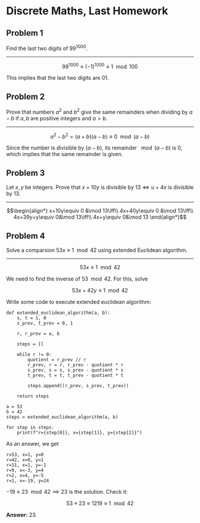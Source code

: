 # Discrete Maths, Last Homework

## Problem 1

Find the last two digits of $99^{1000}$.

---

$$99^{1000}\equiv (-1)^{1000}\equiv 1 \mod 100$$

This implies that the last two digits are $01$.

## Problem 2

Prove that numbers $a^2$ and $b^2$ give the same remainders when dividing by $a-b$ if $a, b$ are positive integers and $a > b$.

---

$$a^2-b^2=(a+b)(a-b)\equiv 0 \mod (a-b)$$

Since the number is divisible by $(a-b)$, its remainder $\mod (a-b)$ is $0$, which implies that the same remainder is given.

## Problem 3

Let $x, y$ be integers. Prove that $x + 10y$ is divisible by $13 \iff u+4x$ is divisible by $13$.

---

$$\begin{align*}
x+10y\equiv 0 &\mod 13\iff\\
4x+40y\equiv 0 &\mod 13\iff\\
4x+39y+y\equiv 0&\mod 13\iff\\
4x+y\equiv 0&\mod 13
\end{align*}$$

## Problem 4

Solve a comparsion $53x\equiv 1 \mod 42$ using extended Euclidean algorithm.

---

$$53x\equiv1\mod42$$

We need to find the inverse of $53 \mod 42$. For this, solve

$$53x+42y\equiv 1\mod42$$

Write some code to execute extended euclidean algorithm:

    def extended_euclidean_algorithm(a, b):
        s, t = 1, 0
        s_prev, t_prev = 0, 1

        r, r_prev = a, b

        steps = []

        while r != 0:
            quotient = r_prev // r
            r_prev, r = r, r_prev - quotient * r
            s_prev, s = s, s_prev - quotient * s
            t_prev, t = t, t_prev - quotient * t

            steps.append((r_prev, s_prev, t_prev))

        return steps

    a = 53
    b = 42
    steps = extended_euclidean_algorithm(a, b)

    for step in steps:
        print(f"r={step[0]}, x={step[1]}, y={step[2]}")


As an answer, we get

    r=53, x=1, y=0
    r=42, x=0, y=1
    r=11, x=1, y=-1
    r=9, x=-3, y=4
    r=2, x=4, y=-5
    r=1, x=-19, y=24

$-19\equiv23\mod42\implies23$ is the solution. Check it:

$$53\times23\equiv1219\equiv1\mod42$$

**Answer:** $23$.